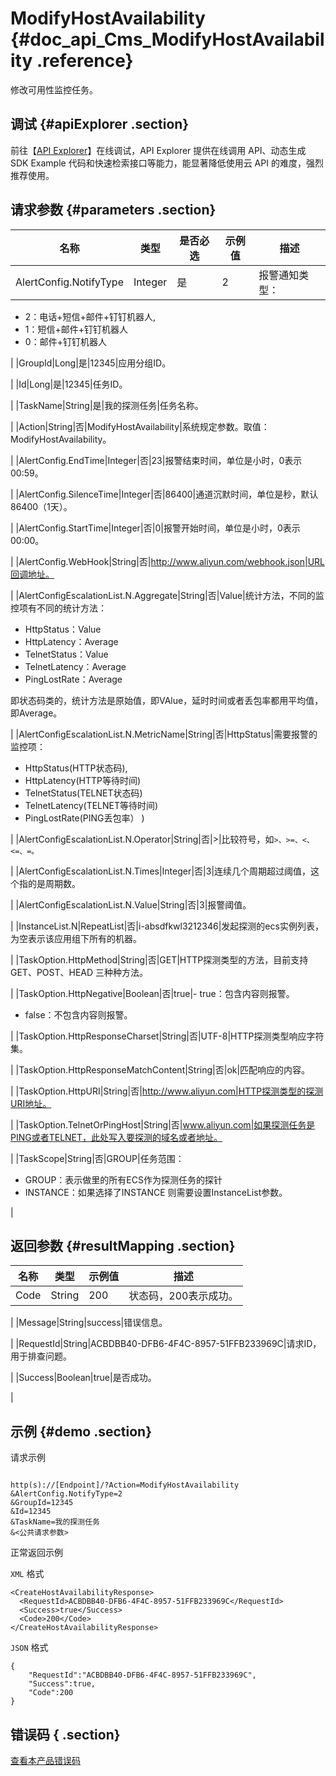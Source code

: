 # ModifyHostAvailability {#doc_api_Cms_ModifyHostAvailability .reference}

修改可用性监控任务。

## 调试 {#apiExplorer .section}

前往【[API Explorer](https://api.aliyun.com/#product=Cms&api=ModifyHostAvailability)】在线调试，API Explorer 提供在线调用 API、动态生成 SDK Example 代码和快速检索接口等能力，能显著降低使用云 API 的难度，强烈推荐使用。

## 请求参数 {#parameters .section}

|名称|类型|是否必选|示例值|描述|
|--|--|----|---|--|
|AlertConfig.NotifyType|Integer|是|2|报警通知类型：

 -   2：电话+短信+邮件+钉钉机器人,
-   1：短信+邮件+钉钉机器人
-   0：邮件+钉钉机器人

 |
|GroupId|Long|是|12345|应用分组ID。

 |
|Id|Long|是|12345|任务ID。

 |
|TaskName|String|是|我的探测任务|任务名称。

 |
|Action|String|否|ModifyHostAvailability|系统规定参数。取值：ModifyHostAvailability。

 |
|AlertConfig.EndTime|Integer|否|23|报警结束时间，单位是小时，0表示00:59。

 |
|AlertConfig.SilenceTime|Integer|否|86400|通道沉默时间，单位是秒，默认86400（1天）。

 |
|AlertConfig.StartTime|Integer|否|0|报警开始时间，单位是小时，0表示00:00。

 |
|AlertConfig.WebHook|String|否|http://www.aliyun.com/webhook.json|URL回调地址。

 |
|AlertConfigEscalationList.N.Aggregate|String|否|Value|统计方法，不同的监控项有不同的统计方法：

 -   HttpStatus：Value
-   HttpLatency：Average
-   TelnetStatus：Value
-   TelnetLatency：Average
-   PingLostRate：Average

即状态码类的，统计方法是原始值，即VAlue，延时时间或者丢包率都用平均值，即Average。


 |
|AlertConfigEscalationList.N.MetricName|String|否|HttpStatus|需要报警的监控项：

 -   HttpStatus\(HTTP状态码\),
-   HttpLatency\(HTTP等待时间\)
-   TelnetStatus\(TELNET状态码\)
-   TelnetLatency\(TELNET等待时间\)
-   PingLostRate\(PING丢包率） \)

 |
|AlertConfigEscalationList.N.Operator|String|否|\>|比较符号，如`>、>=、<、<=、=。`

 |
|AlertConfigEscalationList.N.Times|Integer|否|3|连续几个周期超过阈值，这个指的是周期数。

 |
|AlertConfigEscalationList.N.Value|String|否|3|报警阈值。

 |
|InstanceList.N|RepeatList|否|i-absdfkwl3212346|发起探测的ecs实例列表，为空表示该应用组下所有的机器。

 |
|TaskOption.HttpMethod|String|否|GET|HTTP探测类型的方法，目前支持GET、POST、HEAD 三种种方法。

 |
|TaskOption.HttpNegative|Boolean|否|true|-   true：包含内容则报警。
-   false：不包含内容则报警。

 |
|TaskOption.HttpResponseCharset|String|否|UTF-8|HTTP探测类型响应字符集。

 |
|TaskOption.HttpResponseMatchContent|String|否|ok|匹配响应的内容。

 |
|TaskOption.HttpURI|String|否|http://www.aliyun.com|HTTP探测类型的探测URI地址。

 |
|TaskOption.TelnetOrPingHost|String|否|www.aliyun.com|如果探测任务是PING或者TELNET，此处写入要探测的域名或者地址。

 |
|TaskScope|String|否|GROUP|任务范围：

 -   GROUP：表示做里的所有ECS作为探测任务的探针
-   INSTANCE：如果选择了INSTANCE 则需要设置InstanceList参数。

 |

## 返回参数 {#resultMapping .section}

|名称|类型|示例值|描述|
|--|--|---|--|
|Code|String|200|状态码，200表示成功。

 |
|Message|String|success|错误信息。

 |
|RequestId|String|ACBDBB40-DFB6-4F4C-8957-51FFB233969C|请求ID，用于排查问题。

 |
|Success|Boolean|true|是否成功。

 |

## 示例 {#demo .section}

请求示例

``` {#request_demo}

http(s)://[Endpoint]/?Action=ModifyHostAvailability
&AlertConfig.NotifyType=2
&GroupId=12345
&Id=12345
&TaskName=我的探测任务
&<公共请求参数>

```

正常返回示例

`XML` 格式

``` {#xml_return_success_demo}
<CreateHostAvailabilityResponse>
  <RequestId>ACBDBB40-DFB6-4F4C-8957-51FFB233969C</RequestId>
  <Success>true</Success>
  <Code>200</Code>
</CreateHostAvailabilityResponse>

```

`JSON` 格式

``` {#json_return_success_demo}
{
	"RequestId":"ACBDBB40-DFB6-4F4C-8957-51FFB233969C",
	"Success":true,
	"Code":200
}
```

## 错误码 { .section}

[查看本产品错误码](https://error-center.aliyun.com/status/product/Cms)

